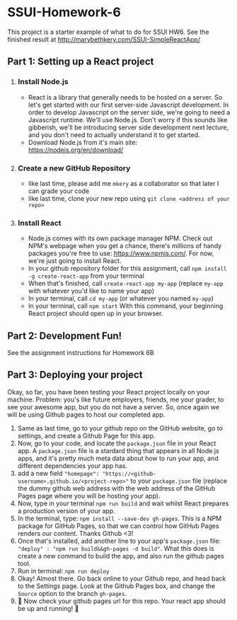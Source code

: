 # SSUI-Homework-6
This project is a starter example of what to do for SSUI HW6. See the finished result at http://marybethkery.com/SSUI-SimpleReactApp/

## Part 1: Setting up a React project
1. ### Install Node.js
    * React is a library that generally needs to be hosted on a server. So let's get started with our first server-side Javascript development. In order to develop Javascript on the server side, we're going to need a Javascript runtime. We'll use Node.js. Don't worry if this sounds like gibberish, we'll be introducing server side development next lecture, and you don't need to actually understand it to get started.
    * Download Node.js from it's main site: https://nodejs.org/en/download/
2. ### Create a new GitHub Repository
    * like last time, please add me `mkery` as a collaborator so that later I can grade your code
    * like last time, clone your new repo using `git clone <address of your repo>`
3. ### Install React
    * Node.js comes with its own package manager NPM. Check out NPM's webpage when you get a chance, there's millions of handy packages you're free to use: https://www.npmjs.com/. For now, we're just going to install React.
    * In your github repository folder for this assignment, call `npm install -g create-react-app` from your terminal
    * When that's finished, call `create-react-app my-app` (replace `my-app` with whatever you'd like to name your app)
    * In your terminal, call `cd my-app` (or whatever you named `my-app`)
    * In your terminal, call `npm start` With this command, your beginning React project should open up in your browser.

## Part 2: Development Fun!
See the assignment instructions for Homework 6B

## Part 3: Deploying your project
Okay, so far, you have been testing your React project locally on your machine. Problem: you's like future employers, friends, me your grader, to see your awesome app, but you do not have a server. So, once again we will be using Github pages to host our completed app.
1. Same as last time, go to your github repo on the GitHub website, go to settings, and create a Github Page for this app.
2. Now, go to your code, and locate the `package.json` file in your React app. A `package.json` file is a stardard thing that appears in all Node.js apps, and it's pretty much meta data about how to run your app, and different dependencies your app has.
3. add a new field `"homepage": "https://<github-username>.github.io/<project-repo>"` to your `package.json` file (replace the dummy github web address with the web address of the GitHub Pages page where you will be hosting your app).
4. Now, type in your terminal `npm run build` and wait whilst React prepares a production version of your app.
5. In the terminal, type: `npm install --save-dev gh-pages`. This is a NPM package for GitHub Pages, so that we can control how GitHub Pages renders our content. Thanks Github <3!
6. Once that's installed, add another line to your app's `package.json` file: `"deploy" : "npm run build&&gh-pages -d build"`. What this does is create a new command to build the app, and also run the github pages tool.
7. Run in terminal: `npm run deploy`
8. Okay! Almost there. Go back online to your Github repo, and head back to the Settings page. Look at the Github Pages box, and change the `Source` option to the branch `gh-pages`.
9. :tada: Now check your github pages url for this repo. Your react app should be up and running! :tada:
